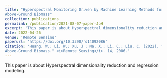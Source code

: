 ```yaml
---
title: "Hyperspectral Monitoring Driven by Machine Learning Methods for Grassland
Above-Ground Biomass"
collection: publications
permalink: /publication/2021-08-07-paper-JoH
excerpt: 'This paper is about Hyperspectral dimensionality reduction and regression modeling.'
date: 2022-04-26
venue: 'Remote Sensing'
paperurl: 'https://doi.org/10.3390/rs14092086'
citation: 'Huang, W.; Li, W.; Xu, J.; Ma, X.; Li, C.; Liu, C. (2022). "Hyperspectral Monitoring Driven by Machine Learning Methods for Grassland
Above-Ground Biomass." <i>Remote Sensing</i>. 14, 2086.'
---
```

This paper is about Hyperspectral dimensionality reduction and regression modeling. 

